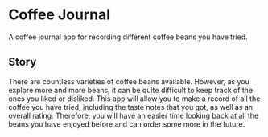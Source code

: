# Coffee Journal

A coffee journal app for recording different coffee beans you have tried.

## Story

There are countless varieties of coffee beans available. However, as you explore more and more beans, it can be quite difficult to keep track of the ones you liked or disliked. This app will allow you to make a record of all the coffee you have tried, including the taste notes that you got, as well as an overall rating. Therefore, you will have an easier time looking back at all the beans you have enjoyed before and can order some more in the future.
